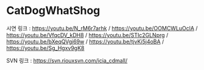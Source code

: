 # CatDogWhatShog
시연 링크 : 
https://youtu.be/N_rM6r7arhk /
https://youtu.be/OOMCWLuOclA /
https://youtu.be/VfqcDV_kDH8 / 
https://youtu.be/STIc2GLNprg /
https://youtu.be/bXeqQVgi69w /
https://youtu.be/tjvKi5j4oBA /
https://youtu.be/Sg_Hgxv9gK8

SVN 링크 :  https://svn.riouxsvn.com/icia_cdmall/ 
